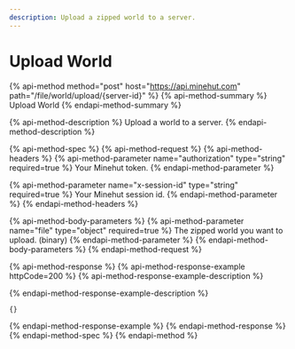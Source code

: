 ```yaml
---
description: Upload a zipped world to a server.
---
```


# Upload World

{% api-method method="post" host="https://api.minehut.com" path="/file/world/upload/{server-id}" %}
{% api-method-summary %}
Upload World
{% endapi-method-summary %}

{% api-method-description %}
Upload a world to a server.
{% endapi-method-description %}

{% api-method-spec %}
{% api-method-request %}
{% api-method-headers %}
{% api-method-parameter name="authorization" type="string" required=true %}
Your Minehut token.
{% endapi-method-parameter %}

{% api-method-parameter name="x-session-id" type="string" required=true %}
Your Minehut session id.
{% endapi-method-parameter %}
{% endapi-method-headers %}

{% api-method-body-parameters %}
{% api-method-parameter name="file" type="object" required=true %}
The zipped world you want to upload. \(binary\)
{% endapi-method-parameter %}
{% endapi-method-body-parameters %}
{% endapi-method-request %}

{% api-method-response %}
{% api-method-response-example httpCode=200 %}
{% api-method-response-example-description %}

{% endapi-method-response-example-description %}

```
{}
```
{% endapi-method-response-example %}
{% endapi-method-response %}
{% endapi-method-spec %}
{% endapi-method %}


